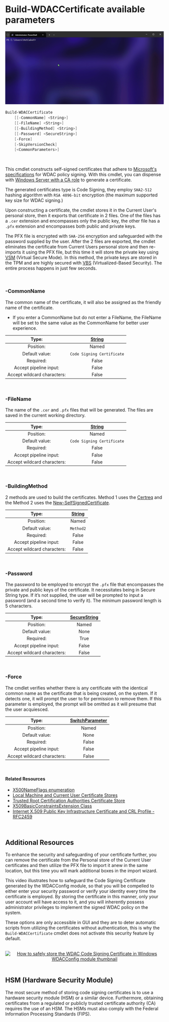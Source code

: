 # Build-WDACCertificate available parameters

![Build-WDACCertificate demo](https://raw.githubusercontent.com/HotCakeX/.github/main/Pictures/Wiki%20APNGs/Build-WDACCertificate/Build-WDACCertificate.gif)

```powershell
Build-WDACCertificate
    [[-CommonName] <String>]
    [[-FileName] <String>]
    [[-BuildingMethod] <String>]
    [[-Password] <SecureString>]
    [-Force]
    [-SkipVersionCheck]
    [<CommonParameters>]
```

<br>

This cmdlet constructs self-signed certificates that adhere to [Microsoft's specifications](https://learn.microsoft.com/en-us/windows/security/application-security/application-control/windows-defender-application-control/deployment/use-signed-policies-to-protect-wdac-against-tampering) for WDAC policy signing. With this cmdlet, you can dispense with [Windows Server with a CA role](https://github.com/HotCakeX/Harden-Windows-Security/wiki/How-to-Create-and-Deploy-a-Signed-WDAC-Policy-Windows-Defender-Application-Control) to generate a certificate.

The generated certificates type is Code Signing, they employ `SHA2-512` hashing algorithm with `RSA 4096-bit` encryption (the maximum supported key size for WDAC signing.)

Upon constructing a certificate, the cmdlet stores it in the Current User's personal store, then it exports that certificate in 2 files. One of the files has a `.cer` extension and encompasses only the public key, the other file has a `.pfx` extension and encompasses both public and private keys.

The PFX file is encrypted with `SHA-256` encryption and safeguarded with the password supplied by the user. After the 2 files are exported, the cmdlet eliminates the certificate from Current Users personal store and then re-imports it using the PFX file, but this time it will store the private key using [VSM](https://learn.microsoft.com/en-us/virtualization/hyper-v-on-windows/tlfs/vsm) (Virtual Secure Mode). In this method, the private keys are stored in the TPM and are highly secured with [VBS](https://learn.microsoft.com/en-us/windows-hardware/design/device-experiences/oem-vbs) (Virtualized-Based Security). The entire process happens in just few seconds.

<br>


### -CommonName

The common name of the certificate, it will also be assigned as the friendly name of the certificate.

 * If you enter a CommonName but do not enter a FileName, the FileName will be set to the same value as the CommonName for better user experience.

<div align='center'>

| Type: |[String](https://learn.microsoft.com/en-us/dotnet/api/system.string)|
| :-------------: | :-------------: |
| Position: | Named |
| Default value: | `Code Signing Certificate` |
| Required: | False |
| Accept pipeline input: | False |
| Accept wildcard characters: | False |

</div>

<br>

### -FileName

The name of the `.cer` and `.pfx` files that will be generated. The files are saved in the current working directory.

<div align='center'>

| Type: |[String](https://learn.microsoft.com/en-us/dotnet/api/system.string)|
| :-------------: | :-------------: |
| Position: | Named |
| Default value: | `Code Signing Certificate` |
| Required: | False |
| Accept pipeline input: | False |
| Accept wildcard characters: | False |

</div>

<br>

### -BuildingMethod

2 methods are used to build the certificates. Method 1 uses the [Certreq](https://learn.microsoft.com/en-us/windows-server/administration/windows-commands/certreq_1) and the Method 2 uses the [New-SelfSignedCertificate](https://learn.microsoft.com/en-us/powershell/module/pki/new-selfsignedcertificate).

<div align='center'>

| Type: |[String](https://learn.microsoft.com/en-us/dotnet/api/system.string)|
| :-------------: | :-------------: |
| Position: | Named |
| Default value: | `Method2` |
| Required: | False |
| Accept pipeline input: | False |
| Accept wildcard characters: | False |

</div>

<br>

### -Password

The password to be employed to encrypt the `.pfx` file that encompasses the private and public keys of the certificate. It necessitates being in Secure String type. If it’s not supplied, the user will be prompted to input a password (and a second time to verify it). The minimum password length is 5 characters.

<div align='center'>

| Type: |[SecureString](https://learn.microsoft.com/en-us/dotnet/api/system.security.securestring)|
| :-------------: | :-------------: |
| Position: | Named |
| Default value: | None |
| Required: | True |
| Accept pipeline input: | False |
| Accept wildcard characters: | False |

</div>

<br>

### -Force

The cmdlet verifies whether there is any certificate with the identical common name as the certificate that is being created, on the system. If it detects one, it will prompt the user to for permission to remove them. If this parameter is employed, the prompt will be omitted as it will presume that the user acquiesced.

<div align='center'>

| Type: |[SwitchParameter](https://learn.microsoft.com/en-us/dotnet/api/system.management.automation.switchparameter)|
| :-------------: | :-------------: |
| Position: | Named |
| Default value: | None |
| Required: | False |
| Accept pipeline input: | False |
| Accept wildcard characters: | False |

</div>

<br>

#### Related Resources

* [X500NameFlags enumeration](https://learn.microsoft.com/en-us/windows/win32/api/certenroll/ne-certenroll-x500nameflags?redirectedfrom=MSDN)
* [Local Machine and Current User Certificate Stores](https://learn.microsoft.com/en-us/windows-hardware/drivers/install/local-machine-and-current-user-certificate-stores)
* [Trusted Root Certification Authorities Certificate Store](https://learn.microsoft.com/en-us/windows-hardware/drivers/install/trusted-root-certification-authorities-certificate-store)
* [X509BasicConstraintsExtension Class](https://learn.microsoft.com/en-us/dotnet/api/system.security.cryptography.x509certificates.x509basicconstraintsextension)
* [Internet X.509 Public Key Infrastructure Certificate and CRL Profile - RFC2459](https://www.rfc-editor.org/rfc/rfc2459)

<br>

## Additional Resources

To enhance the security and safeguarding of your certificate further, you can remove the certificate from the Personal store of the Current User certificates and then utilize the PFX file to import it anew in the same location, but this time you will mark additional boxes in the import wizard.

This video illustrates how to safeguard the Code Signing Certificate generated by the WDACConfig module, so that you will be compelled to either enter your security password or verify your identity every time the certificate is employed. By storing the certificate in this manner, only your user account will have access to it, and you will inherently possess administrator privileges to implement the signed WDAC policy on the system.

These options are only accessible in GUI and they are to deter automatic scripts from utilizing the certificates without authentication, this is why the `Build-WDACCertificate` cmdlet does not activate this security feature by default.

<br>

<div align="center">
<a href="https://www.youtube.com/watch?v=nrRiAJt-_6E">
<img src="https://raw.githubusercontent.com/HotCakeX/.github/main/Pictures/Gifs/How%20to%20safely%20store%20the%20WDAC%20Code%20Signing%20Certificate%20in%20Windows%20-%20WDACConfig%20module%20thumbnail.gif" alt="How to safely store the WDAC Code Signing Certificate in Windows WDACConfig module thumbnail" width="700">
</a>
</div>

<br>

## HSM (Hardware Security Module)

The most secure method of storing code signing certificates is to use a hardware security module (HSM) or a similar device. Furthermore, obtaining certificates from a regulated or publicly trusted certificate authority (CA) requires the use of an HSM. The HSMs must also comply with the Federal Information Processing Standards (FIPS).

<br>
